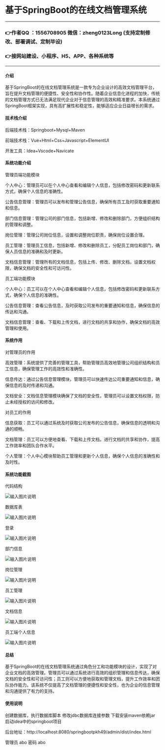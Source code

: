 # 基于SpringBoot的在线文档管理系统

---
### 👉作者QQ ：1556708905 微信：zheng0123Long (支持定制修改、部署调试、定制毕设)

### 👉接网站建设、小程序、H5、APP、各种系统等

---

#### 介绍

基于SpringBoot的在线文档管理系统是一款专为企业设计的高效文档管理平台，旨在提升文档管理的便捷性、安全性和协作性。随着企业信息化进程的加快，传统的文档管理方式已无法满足现代企业对于信息管理的高效和精准要求。本系统通过SpringBoot框架实现，具有高扩展性和稳定性，能够适应企业日益增长的需求。

#### 技术栈介绍

后端技术栈：Springboot+Mysql+Maven

前端技术栈：Vue+Html+Css+Javascript+ElementUI

开发工具：Idea+Vscode+Navicate

#### 系统功能介绍

管理员端功能模块

个人中心：管理员可以在个人中心查看和编辑个人信息，包括修改密码和更新联系方式，确保个人信息的准确性。

公告信息管理：管理员可以发布和管理公告信息，确保所有员工及时获取重要通知和信息。

部门信息管理：管理公司的部门信息，包括新增、修改和删除部门，方便组织结构的管理和调整。

岗位管理：管理公司岗位信息，设置和调整岗位职责，确保岗位设置合理。

员工管理：管理员工信息，包括新增、修改和删除员工，分配员工岗位和部门，确保人员信息的准确和及时更新。

文档信息管理：管理所有的文档信息，包括上传、修改、删除文档，设置文档权限，确保文档的安全性和可访问性。

员工端功能模块

个人中心：员工可以在个人中心查看和编辑个人信息，包括修改密码和更新联系方式，确保个人信息的准确性。

公告信息管理：查看公告信息，及时获取公司发布的重要通知和信息，确保信息的传达和沟通。

文档信息管理：查看、下载和上传文档，进行文档的共享和协作，确保文档的高效管理和使用。

#### 系统作用

对管理员的作用

高效管理：系统提供了完善的管理工具，帮助管理员高效地管理公司组织结构和员工信息，确保管理工作的高效性和准确性。

信息传达：通过公告信息管理模块，管理员可以快速传达公司重要通知和信息，确保信息的及时传递和沟通。

文档安全：文档信息管理模块确保了文档的安全性，管理员可以设置文档权限，防止未经授权的访问和修改。

对员工的作用

信息获取：员工可以通过系统及时获取公司发布的公告信息，确保信息的透明和沟通的顺畅。

文档管理：员工可以方便地查看、下载和上传文档，进行文档的共享和协作，提高工作效率和团队合作水平。

个人管理：个人中心模块帮助员工管理和更新个人信息，确保个人信息的准确性和及时性。

#### 系统功能截图

代码结构

![输入图片说明](images/00221a023ca665dee9171b331cfd7a6.png)

数据库表

![输入图片说明](images/d2d9af5866d2788f27d6ebdefd4c31e.png)

登录

![输入图片说明](images/7dafd5e955c9b56076a8f543baf2b2a.png)

部门信息

![输入图片说明](images/e0a255002e56983106668b3c0c23dd5.png)

岗位管理

![输入图片说明](images/0c755af50745e1514692c727bc52066.png)

员工管理

![输入图片说明](images/5f9f04acc6b952ffb7225da6f5abde4.png)

文档信息

![输入图片说明](images/0873f55d1327907dec4ef39c6d38e88.png)

员工端个人信息

![输入图片说明](images/ea84fa1aff8d508a855103761de693f.png)

#### 总结

基于SpringBoot的在线文档管理系统通过角色分工和功能模块的设计，实现了对企业文档的高效管理。管理员可以通过系统进行高效的组织管理和信息传达，确保文档的安全性和可访问性；员工则可以方便地获取和管理文档，提升工作效率和团队协作能力。该系统不仅提高了文档管理的便捷性和安全性，也为企业的信息管理和沟通提供了有力的支持。

#### 使用说明

创建数据库，执行数据库脚本 修改jdbc数据库连接参数 下载安装maven依赖jar 启动idea中的springboot项目

后台地址：http://localhost:8080/springbootpkh49/admin/dist/index.html

管理员  abo 密码 abo


